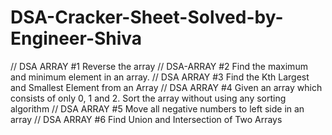 # DSA-Cracker-Sheet-Solved-by-Engineer-Shiva

//  DSA ARRAY #1 Reverse the array
//  DSA-ARRAY #2 Find the maximum and minimum element in an array. 
//  DSA ARRAY #3 Find the Kth Largest and Smallest Element from an Array
// DSA ARRAY #4 Given an array which consists of only 0, 1 and 2. Sort the array without using any sorting algorithm 
// DSA ARRAY #5 Move all negative numbers to left side in an array
// DSA ARRAY #6 Find Union and Intersection of Two Arrays
